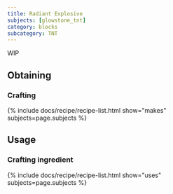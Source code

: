 ```yaml
---
title: Radiant Explosive
subjects: [glowstone_tnt]
category: blocks
subcategory: TNT
---
```


WIP

Obtaining
---------

### Crafting
{% include docs/recipe/recipe-list.html show="makes" subjects=page.subjects %}

Usage
-----

### Crafting ingredient
{% include docs/recipe/recipe-list.html show="uses" subjects=page.subjects %}
